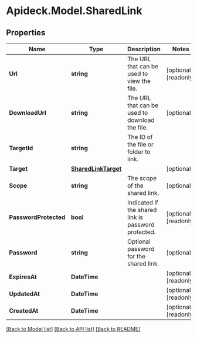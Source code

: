 # Apideck.Model.SharedLink

## Properties

Name | Type | Description | Notes
------------ | ------------- | ------------- | -------------
**Url** | **string** | The URL that can be used to view the file. | [optional] [readonly] 
**DownloadUrl** | **string** | The URL that can be used to download the file. | [optional] 
**TargetId** | **string** | The ID of the file or folder to link. | 
**Target** | [**SharedLinkTarget**](SharedLinkTarget.md) |  | [optional] 
**Scope** | **string** | The scope of the shared link. | [optional] 
**PasswordProtected** | **bool** | Indicated if the shared link is password protected. | [optional] [readonly] 
**Password** | **string** | Optional password for the shared link. | [optional] 
**ExpiresAt** | **DateTime** |  | [optional] [readonly] 
**UpdatedAt** | **DateTime** |  | [optional] [readonly] 
**CreatedAt** | **DateTime** |  | [optional] [readonly] 

[[Back to Model list]](../README.md#documentation-for-models) [[Back to API list]](../README.md#documentation-for-api-endpoints) [[Back to README]](../README.md)

